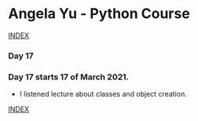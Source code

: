 # Angela Yu - Python Course
[INDEX](../README.md)
### Day 17
### Day 17 starts 17 of March 2021. 
- I listened lecture about classes and object creation.

[INDEX](../README.md)

